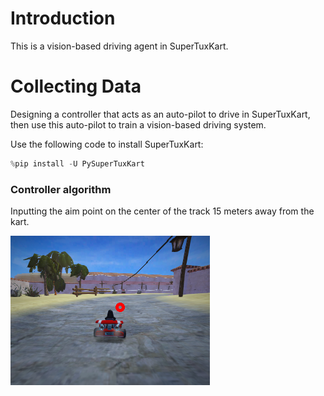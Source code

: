 # Introduction
This is a vision-based driving agent in SuperTuxKart.

# Collecting Data
Designing a controller that acts as an auto-pilot to drive in SuperTuxKart, then use this auto-pilot to train a vision-based driving system.

Use the following code to install SuperTuxKart:
```python
%pip install -U PySuperTuxKart
```

### Controller algorithm
Inputting the aim point on the center of the track 15 meters away from the kart.

![image](video/aim_point.png)
